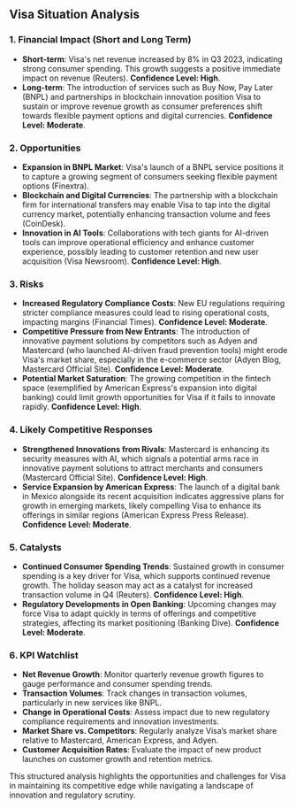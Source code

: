 ## Visa Situation Analysis

### 1. Financial Impact (Short and Long Term)
- **Short-term**: Visa's net revenue increased by 8% in Q3 2023, indicating strong consumer spending. This growth suggests a positive immediate impact on revenue (Reuters). **Confidence Level: High**.
- **Long-term**: The introduction of services such as Buy Now, Pay Later (BNPL) and partnerships in blockchain innovation position Visa to sustain or improve revenue growth as consumer preferences shift towards flexible payment options and digital currencies. **Confidence Level: Moderate**.

### 2. Opportunities
- **Expansion in BNPL Market**: Visa's launch of a BNPL service positions it to capture a growing segment of consumers seeking flexible payment options (Finextra).
- **Blockchain and Digital Currencies**: The partnership with a blockchain firm for international transfers may enable Visa to tap into the digital currency market, potentially enhancing transaction volume and fees (CoinDesk).
- **Innovation in AI Tools**: Collaborations with tech giants for AI-driven tools can improve operational efficiency and enhance customer experience, possibly leading to customer retention and new user acquisition (Visa Newsroom). **Confidence Level: High**.

### 3. Risks
- **Increased Regulatory Compliance Costs**: New EU regulations requiring stricter compliance measures could lead to rising operational costs, impacting margins (Financial Times). **Confidence Level: Moderate**.
- **Competitive Pressure from New Entrants**: The introduction of innovative payment solutions by competitors such as Adyen and Mastercard (who launched AI-driven fraud prevention tools) might erode Visa's market share, especially in the e-commerce sector (Adyen Blog, Mastercard Official Site). **Confidence Level: Moderate**.
- **Potential Market Saturation**: The growing competition in the fintech space (exemplified by American Express's expansion into digital banking) could limit growth opportunities for Visa if it fails to innovate rapidly. **Confidence Level: High**.

### 4. Likely Competitive Responses
- **Strengthened Innovations from Rivals**: Mastercard is enhancing its security measures with AI, which signals a potential arms race in innovative payment solutions to attract merchants and consumers (Mastercard Official Site). **Confidence Level: High**.
- **Service Expansion by American Express**: The launch of a digital bank in Mexico alongside its recent acquisition indicates aggressive plans for growth in emerging markets, likely compelling Visa to enhance its offerings in similar regions (American Express Press Release). **Confidence Level: Moderate**.

### 5. Catalysts
- **Continued Consumer Spending Trends**: Sustained growth in consumer spending is a key driver for Visa, which supports continued revenue growth. The holiday season may act as a catalyst for increased transaction volume in Q4 (Reuters). **Confidence Level: High**.
- **Regulatory Developments in Open Banking**: Upcoming changes may force Visa to adapt quickly in terms of offerings and competitive strategies, affecting its market positioning (Banking Dive). **Confidence Level: Moderate**.

### 6. KPI Watchlist
- **Net Revenue Growth**: Monitor quarterly revenue growth figures to gauge performance and consumer spending trends.
- **Transaction Volumes**: Track changes in transaction volumes, particularly in new services like BNPL.
- **Change in Operational Costs**: Assess impact due to new regulatory compliance requirements and innovation investments.
- **Market Share vs. Competitors**: Regularly analyze Visa’s market share relative to Mastercard, American Express, and Adyen.
- **Customer Acquisition Rates**: Evaluate the impact of new product launches on customer growth and retention metrics.

This structured analysis highlights the opportunities and challenges for Visa in maintaining its competitive edge while navigating a landscape of innovation and regulatory scrutiny.